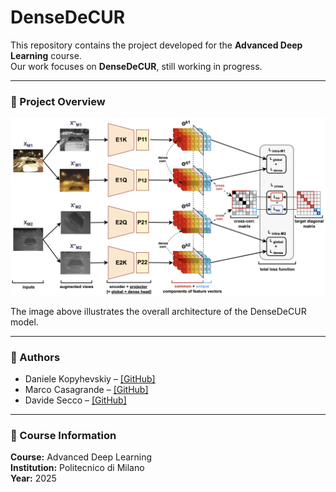 # DenseDeCUR

This repository contains the project developed for the **Advanced Deep Learning** course.  
Our work focuses on **DenseDeCUR**, still working in progress.

---

### 📘 Project Overview
![DenseDeCUR Schema](schema.png)

The image above illustrates the overall architecture of the DenseDeCUR model.

---

### 👥 Authors
- Daniele Kopyhevskiy – [[GitHub]](https://github.com/Kopyshevskiy)
- Marco Casagrande – [[GitHub]](https://github.com/MarcoCasagrande)
- Davide Secco – [[GitHub]](https://github.com/DavideSecco)

---

### 🧠 Course Information
**Course:** Advanced Deep Learning  
**Institution:** Politecnico di Milano  
**Year:** 2025